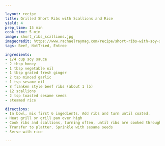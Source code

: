 ```yaml
---

layout: recipe
title: Grilled Short Ribs with Scallions and Rice
yield: 4
prep_time: 15 min
cook_time: 5 min
image: short_ribs_scallions.jpg
imagecredit: https://www.rachaelraymag.com/recipe/short-ribs-with-soy-scallions
tags: Beef, NotTried, Entree

ingredients:
- 1/4 cup soy sauce
- 2 tbsp honey
- 1 tbsp vegetable oil
- 1 tbsp grated fresh ginger
- 2 tsp minced garlic
- 1 tsp sesame oil
- 8 flanken style beef ribs (about 1 lb)
- 12 scallions
- 2 tsp toasted sesame seeds
- steamed rice

directions:
- In bowl, mix first 6 ingedients. Add ribs and turn until coated.
- Heat grill or grill pan over high
- Cook ribs and scallions, turning often, until ribs are cooked through, about 5 min.
- Transfer to platter. Sprinkle with sesame seeds
- Serve with rice

---
```

